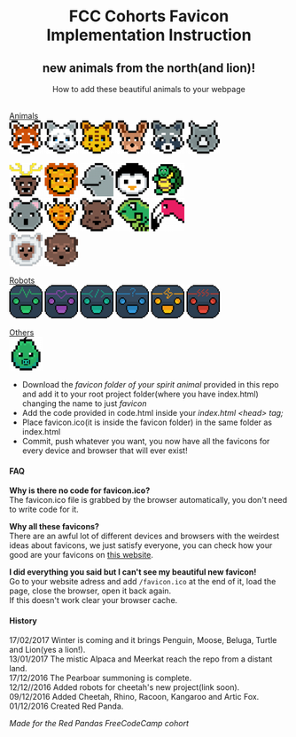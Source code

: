 <h1 align="center">FCC Cohorts Favicon Implementation Instruction</h1>
<h2 align="center">new animals from the north(and lion)!</h2>
<p align="center">How to add these beautiful animals to your webpage<br><br>


[Animals](./animals)<br>
<img src="./animals/red-panda/apple-touch-icon-60x60.png" alt="Red Panda">
<img src="./animals/artic-fox/apple-touch-icon-60x60.png" alt="Artic Fox">
<img src="./animals/cheetah/apple-touch-icon-60x60.png" alt="Cheetah">
<img src="./animals/kangaroo/apple-touch-icon-60x60.png" alt="Kangaroo">
<img src="./animals/racoon/apple-touch-icon-60x60.png" alt="Racoon">
<img src="./animals/rhino/apple-touch-icon-60x60.png" alt="Rhino"><br>

<img src="./animals/moose/apple-touch-icon-60x60.png" alt="Moose">
<img src="./animals/lion/apple-touch-icon-60x60.png" alt="Lion">
<img src="./animals/beluga/apple-touch-icon-60x60.png" alt="Beluga">
<img src="./animals/penguin/apple-touch-icon-60x60.png" alt="Penguin">
<img src="./animals/turtle/apple-touch-icon-60x60.png" alt="Turtle"><br>

<img src="./animals/koala/apple-touch-icon-60x60.png" alt="Koala">
<img src="./animals/giraffe/apple-touch-icon-60x60.png" alt="Giraffe">
<img src="./animals/wombat/apple-touch-icon-60x60.png" alt="Wombat">
<img src="./animals/iguana/apple-touch-icon-60x60.png" alt="Iguana">
<img src="./animals/flamingo/apple-touch-icon-60x60.png" alt="Flamingo"><br>

<img src="./animals/alpaca/apple-touch-icon-60x60.png" alt="Alpaca">
<img src="./animals/meerkat/apple-touch-icon-60x60.png" alt="Meerkat"><br>

[Robots](./robots)<br>
<img src="./robots/chat-robot-life/apple-touch-icon-60x60.png" alt="Happy Robot">
<img src="./robots/chat-robot-love/apple-touch-icon-60x60.png" alt="Love Robot">
<img src="./robots/chat-robot-coder/apple-touch-icon-60x60.png" alt="WebDev Robot">
<img src="./robots/chat-robot-genie/apple-touch-icon-60x60.png" alt="Genie Robot">
<img src="./robots/chat-robot-flash/apple-touch-icon-60x60.png" alt="Flash Robot">
<img src="./robots/chat-robot-angry/apple-touch-icon-60x60.png" alt="Angry Robot"><br>

[Others](./misc)<br>
<img src="./misc/the-pearboar/apple-touch-icon-60x60.png" alt="Pearboar!"></p>

<ul>
<li>Download the <i>favicon folder of your spirit animal</i> provided in this repo and add it to your root project folder(where you have index.html) changing the name to just <i>favicon</i></li>
<li>Add the code provided in code.html inside your <i>index.html &lt;head&gt; tag;</i></li>
<li>Place favicon.ico(it is inside the favicon folder) in the same folder as index.html</li>
<li>Commit, push whatever you want, you now have all the favicons for every device and browser that will ever exist!</li>
</ul>

<h4>FAQ</h4>
<p><b>Why is there no code for favicon.ico?</b><br>
The favicon.ico file is grabbed by the browser automatically, you don't need to write code for it.<br>


<b>Why all these favicons?</b><br>
There are an awful lot of different devices and browsers with the weirdest ideas about favicons, we just satisfy everyone, you can check how your good are your favicons on <a href="http://www.favicomatic.com/favicon-test">this website</a>.<br>


<b>I did everything you said but I can't see my beautiful new favicon!</b><br>
Go to your website adress and add <code>/favicon.ico</code> at the end of it, load the page, close the browser, open it back again.<br>
If this doesn't work clear your browser cache.</p>


<h4>History</h4>
<p>
17/02/2017 Winter is coming and it brings Penguin, Moose, Beluga, Turtle and Lion(yes a lion!).<br>
13/01/2017 The mistic Alpaca and Meerkat reach the repo from a distant land.<br>
17/12/2016 The Pearboar summoning is complete.<br>
12/12//2016 Added robots for cheetah's new project(link soon).<br>
09/12/2016 Added Cheetah, Rhino, Racoon, Kangaroo and Artic Fox.<br>
01/12/2016 Created Red Panda.</p>

<i>Made for the Red Pandas FreeCodeCamp cohort</i></p>

